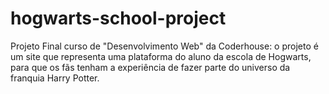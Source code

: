 # hogwarts-school-project
Projeto Final curso de "Desenvolvimento Web" da Coderhouse: o projeto é um site que representa uma plataforma do aluno da escola de Hogwarts, para que os fãs tenham a experiência de fazer parte do universo da franquia Harry Potter. 
